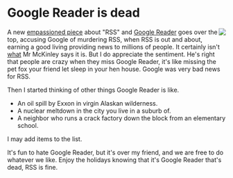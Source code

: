 # Google Reader is dead
<img src="http://scripting.com/images/2019/12/21/fox.png" border="0" align="right">A new <a href="https://mcfunley.com/google-reader-killed-rss">empassioned piece</a> about "RSS" and <a href="https://www.google.com/search?q=site%3Ascripting.com+%22google+reader%22">Google Reader</a> goes over the top, accusing Google of murdering RSS, when RSS is out and about, earning a good living providing news to millions of people. It certainly isn't <a href="http://thesaurus.land/?word=dead">what</a> Mr McKinley says it is. But I do appreciate the sentiment. He's right that people are crazy when they miss Google Reader, it's like missing the pet fox your friend let sleep in your hen house. Google was very bad news for RSS. 

Then I started thinking of other things Google Reader is like.
* An oil spill by Exxon in virgin Alaskan wilderness. 
* A nuclear meltdown in the city you live in a suburb of.
* A neighbor who runs a crack factory down the block from an elementary school.

I may add items to the list. 

It's fun to hate Google Reader, but it's over my friend, and we are free to do whatever we like. Enjoy the holidays knowing that it's Google Reader that's dead, RSS is fine.

